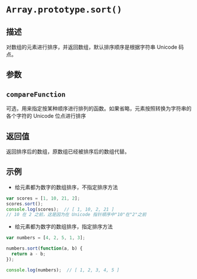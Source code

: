 # `Array.prototype.sort()`

## 描述

对数组的元素进行排序，并返回数组，默认排序顺序是根据字符串 Unicode 码点。

## 参数

## `compareFunction`

可选，用来指定按某种顺序进行排列的函数。如果省略，元素按照转换为字符串的各个字符的 Unicode 位点进行排序

## 返回值

返回排序后的数组，原数组已经被排序后的数组代替。

## 示例

+ 给元素都为数字的数组排序，不指定排序方法

```js
var scores = [1, 10, 21, 2];
scores.sort();
console.log(scores);  // [ 1, 10, 2, 21 ]
// 10 在 2 之前，这是因为在 Unicode 指针顺序中"10"在"2"之前
```

+ 给元素都为数字的数组排序，指定排序方法

```js
var numbers = [4, 2, 5, 1, 3];

numbers.sort(function(a, b) {
  return a - b;
});

console.log(numbers);  // [ 1, 2, 3, 4, 5 ]

```


